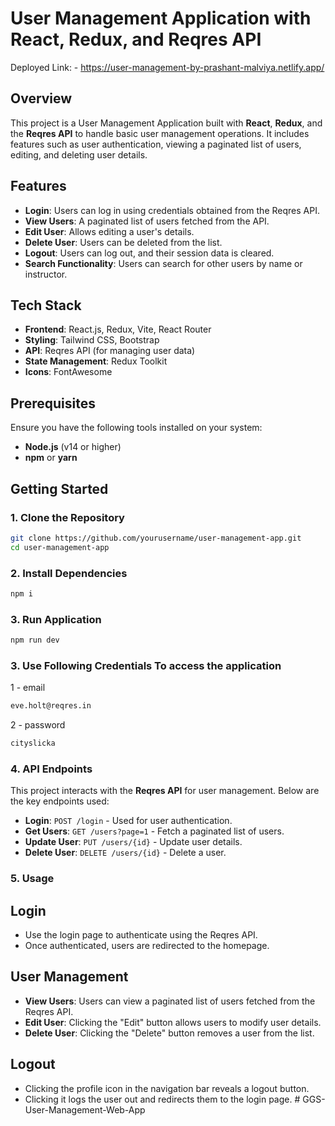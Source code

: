 # User Management Application with React, Redux, and Reqres API

Deployed Link: - https://user-management-by-prashant-malviya.netlify.app/

## Overview

This project is a User Management Application built with **React**, **Redux**, and the **Reqres API** to handle basic user management operations. It includes features such as user authentication, viewing a paginated list of users, editing, and deleting user details.

## Features

- **Login**: Users can log in using credentials obtained from the Reqres API.
- **View Users**: A paginated list of users fetched from the API.
- **Edit User**: Allows editing a user's details.
- **Delete User**: Users can be deleted from the list.
- **Logout**: Users can log out, and their session data is cleared.
- **Search Functionality**: Users can search for other users by name or instructor.

## Tech Stack

- **Frontend**: React.js, Redux, Vite, React Router
- **Styling**: Tailwind CSS, Bootstrap
- **API**: Reqres API (for managing user data)
- **State Management**: Redux Toolkit
- **Icons**: FontAwesome

## Prerequisites

Ensure you have the following tools installed on your system:

- **Node.js** (v14 or higher)
- **npm** or **yarn**

## Getting Started

### 1. Clone the Repository

```bash
git clone https://github.com/yourusername/user-management-app.git
cd user-management-app
```
### 2. Install Dependencies

```bash
npm i
```

### 3. Run Application

```bash
npm run dev
```

### 3. Use Following Credentials To access the application

1 - email
  
```bash
eve.holt@reqres.in
```
2 - password
```bash
cityslicka
```

### 4. API Endpoints

This project interacts with the **Reqres API** for user management. Below are the key endpoints used:

- **Login**: `POST /login` - Used for user authentication.
- **Get Users**: `GET /users?page=1` - Fetch a paginated list of users.
- **Update User**: `PUT /users/{id}` - Update user details.
- **Delete User**: `DELETE /users/{id}` - Delete a user.

### 5. Usage

## Login

- Use the login page to authenticate using the Reqres API.
- Once authenticated, users are redirected to the homepage.

## User Management

- **View Users**: Users can view a paginated list of users fetched from the Reqres API.
- **Edit User**: Clicking the "Edit" button allows users to modify user details.
- **Delete User**: Clicking the "Delete" button removes a user from the list.

## Logout

- Clicking the profile icon in the navigation bar reveals a logout button. 
- Clicking it logs the user out and redirects them to the login page.
#   G G S - U s e r - M a n a g e m e n t - W e b - A p p  
 